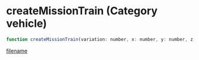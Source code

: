 # createMissionTrain (Category vehicle)

```js
function createMissionTrain(variation: number, x: number, y: number, z: number, direction: boolean): number
```

[filename](createMissionTrain_m.md ':include')